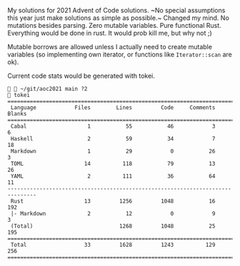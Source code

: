 My solutions for 2021 Advent of Code solutions. ~No special assumptions this year
just make solutions as simple as possible.~ Changed my mind. No mutations
besides parsing. Zero mutable variables. Pure functional Rust. Everything would
be done in rust. It would prob kill me, but why not ;)

Mutable borrows are allowed unless I actually need to create mutable variables
(so implementing own iterator, or functions like `Iterator::scan` are ok).

Current code stats would be generated with tokei.

```
  ~/git/aoc2021 main ?2
 tokei
===============================================================================
 Language            Files        Lines         Code     Comments       Blanks
===============================================================================
 Cabal                   1           55           46            3            6
 Haskell                 2           59           34            7           18
 Markdown                1           29            0           26            3
 TOML                   14          118           79           13           26
 YAML                    2          111           36           64           11
-------------------------------------------------------------------------------
 Rust                   13         1256         1048           16          192
 |- Markdown             2           12            0            9            3
 (Total)                           1268         1048           25          195
===============================================================================
 Total                  33         1628         1243          129          256
===============================================================================
```
